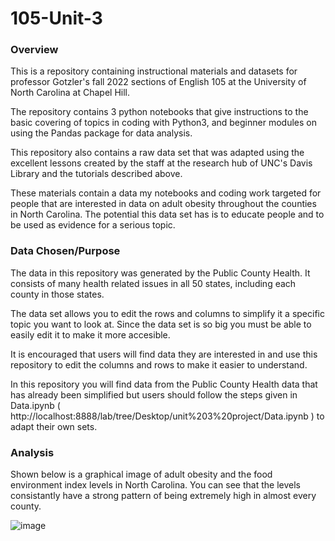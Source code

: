 # 105-Unit-3
### Overview

This is a repository containing instructional materials and datasets for professor Gotzler's fall 2022 sections of English 105 at the University of North Carolina at Chapel Hill.

The repository contains 3 python notebooks that give instructions to the basic covering of topics in coding with Python3, and beginner modules on using the Pandas package for data analysis.


This repository also contains a raw data set that was adapted using the excellent lessons created by the staff at the research hub of UNC's Davis Library and the tutorials described above. 


These materials contain a data my notebooks and coding work targeted for people that are interested in data on adult obesity throughout the counties in North Carolina. The potential this data set has is to educate people and to be used as evidence for a serious topic.


### Data Chosen/Purpose
The data in this repository was generated by the Public County Health. It consists of many health related issues in all 50 states, including each county in those states. 

The data set allows you to edit the rows and columns to simplify it a specific topic you want to look at. Since the data set is so big you must be able to easily edit it to make it more accesible. 

It is encouraged that users will find data they are interested in and use this repository to edit the columns and rows to make it easier to understand. 

In this repository you will find data from the Public County Health data that has already been simplified but users should follow the steps given in Data.ipynb ( http://localhost:8888/lab/tree/Desktop/unit%203%20project/Data.ipynb ) to adapt their own sets. 


### Analysis

Shown below is a graphical image of adult obesity and the food environment index levels in North Carolina. You can see that the levels consistantly have a strong pattern of being extremely high in almost every county. 

![image](https://user-images.githubusercontent.com/118304201/204200150-7a454ea4-e526-4c9f-9de2-9b3d36aa60fd.png)
